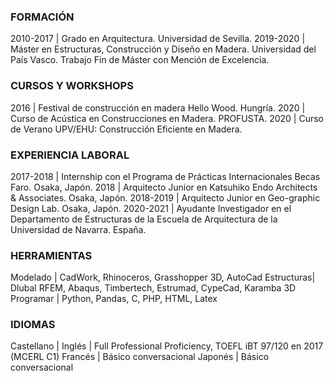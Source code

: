 ### FORMACIÓN

2010-2017  | Grado en Arquitectura. Universidad de Sevilla. 
2019-2020  | Máster en Estructuras, Construcción y Diseño en Madera. Universidad del País Vasco. Trabajo Fin de Máster con Mención de Excelencia.

### CURSOS Y WORKSHOPS

2016       | Festival de construcción en madera Hello Wood. Hungría.
2020       | Curso de Acústica en Construcciones en Madera. PROFUSTA.
2020       | Curso de Verano UPV/EHU: Construcción Eficiente en Madera.

### EXPERIENCIA LABORAL

2017-2018  | Internship con el Programa de Prácticas Internacionales Becas Faro. Osaka, Japón.
2018       | Arquitecto Junior en Katsuhiko Endo Architects & Associates. Osaka, Japón.
2018-2019  | Arquitecto Junior en Geo-graphic Design Lab. Osaka, Japón.
2020-2021  | Ayudante Investigador en el Departamento de Estructuras de la Escuela de Arquitectura de la Universidad de Navarra. España.

### HERRAMIENTAS

Modelado   | CadWork, Rhinoceros, Grasshopper 3D, AutoCad
Estructuras| Dlubal RFEM, Abaqus, Timbertech, Estrumad, CypeCad, Karamba 3D
Programar  | Python, Pandas, C, PHP, HTML, Latex

### IDIOMAS

Castellano |
Inglés     | Full Professional Proficiency, TOEFL iBT 97/120 en 2017 (MCERL C1)
Francés    | Básico conversacional
Japonés    | Básico conversacional
